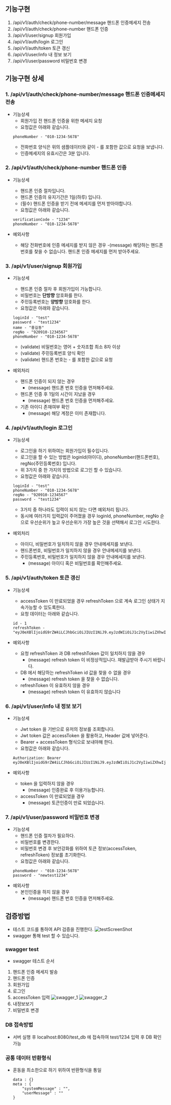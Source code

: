 ## 기능구현
1. /api/v1/auth/check/phone-number/message 핸드폰 인증메세지 전송
2. /api/v1/auth/check/phone-number 핸드폰 인증
3. /api/v1/user/signup 회원가입
4. /api/v1/auth/login 로그인
5. /api/v1/auth/token 토큰 갱신
6. /api/v1/user/info 내 정보 보기
7. /api/v1/user/password 비밀번호 변경

## 기능구현 상세

### 1. /api/v1/auth/check/phone-number/message 핸드폰 인증메세지 전송
- 기능상세
    - 회원가입 전 핸드폰 인증을 위한 메세지 요청
    - 요청값은 아래와 같습니다.
    ```text
    phoneNumber - "010-1234-5678"
    ```
    - 전화번호 양식은 위의 샘플데이터와 같이 - 를 포함한 값으로 요청을 보냅니다.
    - 인증메세지의 유효시간은 3분 입니다.
    
### 2. /api/v1/auth/check/phone-number 핸드폰 인증
- 기능상세
    - 핸드폰 인증 절차입니다.
    - 핸드폰 인증의 유지기간은 1일(하루) 입니다.
    - (필수) 핸드폰 인증을 받기 전에 메세지를 먼저 받아야합니다.
    - 요청값은 아래와 같습니다.
    ```text
    verificationCode - "1234"
    phoneNumber - "010-1234-5678"
    ```
    
- 예외사항
    - 해당 전화번호에 인증 메세지를 받지 않은 경우
        -(message) 해당하는 핸드폰 번호를 찾을 수 없습니다. 핸드폰 인증 메세지를 먼저 받아주세요.

### 3. /api/v1/user/signup 회원가입
- 기능상세
    - 핸드폰 인증 절차 후 회원가입이 가능합니다.
    - 비밀번호는 __단방향__ 암호화를 한다.
    - 주민등록번호는 __양방향__ 암호화를 한다.
    - 요청값은 아래와 같습니다.
    ```text
    loginId - "test"
    password - "test1234"
    name - "홍길동"
    regNo - "920910-1234567"
    phoneNumber - "010-1234-5678"
    ```
    - (validate) 비밀번호는 영어 + 숫자조합 최소 8자 이상
    - (validate) 주민등록번호 양식 확인
    - (validate) 핸드폰 번호는 - 를 포함한 값으로 요청
  
- 예외처리
    - 핸드폰 인증이 되지 않는 경우
      - (message) 핸드폰 번호 인증을 먼저해주세요.
    - 핸드폰 인증 후 1일의 시간이 지났을 경우
      - (message) 핸드폰 번호 인증을 먼저해주세요.
    - 기존 아이디 존재여부 확인
      - (message) 해당 계정은 이미 존재합니다.
  
### 4. /api/v1/auth/login 로그인
- 기능상세
    - 로그인을 하기 위하여는 회원가입이 필수입니다.
    - 로그인을 할 수 있는 방법은 loginId(아이디), phoneNumber(핸드폰번호), regNo(주민등록번호) 입니다.
    - 위 3가지 중 한 가지의 방법으로 로그인 할 수 있습니다.
    - 요청값은 아래와 같습니다.
    ```text
    loginId - "test" 
    phoneNumber - "010-1234-5678"
    regNo - "920910-1234567"
    password - "test1234"
    ```
    - 3가지 중 하나라도 입력이 되지 않는 다면 예외처리 됩니다.
    - 동시에 여러가지 입력값이 주어졌을 경우 loginId, phoneNumber, regNo 순으로 우선순위가 높고 우선순위가 가장 높은 것을 선택해서 로그인 시도한다.

- 예외처리
    - 아이디, 비밀번호가 일치하지 않을 경우 안내메세지를 보낸다.
    - 핸드폰번호, 비밀번호가 일치하지 않을 경우 안내메세지를 보낸다.
    - 주민등록번호, 비밀번호가 일치하지 않을 경우 안내메세지를 보낸다.
        - (message) 아이디 혹은 비밀번호를 확인해주세요.
    
### 5. /api/v1/auth/token 토큰 갱신
- 기능상세
    - accessToken 이 만료되었을 경우 refreshToken 으로 계속 로그인 상태가 지속가능할 수 있도록한다.
    - 요청 데이터는 아래와 같습니다.
    ```text
    id - 1
    refreshToken - "eyJ0eXBlIjoidG9rZW4iLCJhbGciOiJIUzI1NiJ9.eyJzdWIiOiJ1c2VyIiwiZXhwIjoxNjUwNjk3NzAxLCJ1c2VySWQiOiJ0ZXN0In0._C7Hf1dVpBFG3DfVxAdrUjDnN2S145amYOtLgumCJKA"
    ```
    
- 예외사항
    - 요청 refreshToken 과 DB refreshToken 값이 일치하지 않을 경우
        - (message) refresh token 이 비정상적입니다. 재발급받아 주시기 바랍니다.
    - DB 에서 해당하는 refreshToken id 값을 찾을 수 없을 경우
        - (message) refresh token 을 찾을 수 없습니다.
    - refreshToken 이 유효하지 않을 경우
        - (message) refresh token 이 유효하지 않습니다
    
### 6. /api/v1/user/info 내 정보 보기
- 기능상세
    - Jwt token 을 기반으로 유저의 정보를 조회합니다.
    - Jwt token 값은 accessToken 을 활용하고, Header 값에 넣어준다.
    - Bearer + accessToken 형식으로 보내야해 한다.
    - 요청값은 아래와 같습니다.
    ```text
    Authorization: Bearer eyJ0eXBlIjoidG9rZW4iLCJhbGciOiJIUzI1NiJ9.eyJzdWIiOiJ1c2VyIiwiZXhwIjoxNjQ5NDA0ODE5LCJ1c2VySWQiOiJ0ZXN0In0.Px8P_yEe3vFKvODrj3kQrFPF6sOJPa3fznUGDWdVW38
    ```
  
- 예외사항
    - token 을 입력하지 않을 경우
        - (message) 인증완료 후 이용가능합니다.
    - accessToken 이 만료되었을 경우
        - (message) 토큰인증이 만료 되었습니다.
  
### 7. /api/v1/user/password 비밀번호 변경
- 기능상세
    - 핸드폰 인증 절차가 필요하다.
    - 비밀번호를 변경한다.
    - 비밀번호 변경 후 보안강화를 위하여 토큰 정보(accessToken, refreshToken) 정보를 초기화한다.
    - 요청값은 아래와 같습니다.
    ```text
    phoneNumber - "010-1234-5678"
    password - "newtest1234"
    ```
- 예외사항
    - 본인인증을 하지 않을 경우
      - (message) 핸드폰 번호 인증을 먼저해주세요.
        
## 검증방법
- 테스트 코드를 통하여 API 검증을 진행한다.
  ![testScreenShot](./img/test_code.png)
- swagger 통해 test 할 수 있습니다.

### swagger test
- swagger 테스트 순서
1. 핸드폰 인증 메세지 발송
2. 핸드폰 인증
3. 회원가입
4. 로그인
5. accessToken 입력
   ![swagger_1](img/swagger_2.png)
   ![swagger_2](img/swagger_1.png)
6. 내정보보기
7. 비밀번호 변경

### DB 접속방법
- 서버 실행 후 localhost:8080/test_db 에 접속하여  test/1234 입력 후 DB 확인 가능

### 공통 데이터 반환형식
- 혼동을 최소한으로 하기 위하여 반환형식을 통일
    ```text
    data : {}
    meta : {
        "systemMessage" : "",
        "userMessage" : ""    
    }
    ```